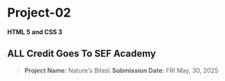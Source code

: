 # Project-02
**HTML 5 and CSS 3**
## ALL Credit Goes To SEF Academy
> **Project Name:** Nature's Bites\ 
> **Submission Date:** FRI May, 30, 2025



